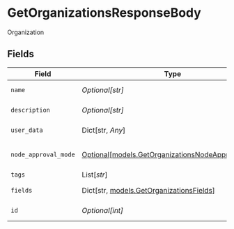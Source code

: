 # GetOrganizationsResponseBody

Organization


## Fields

| Field                                                                                              | Type                                                                                               | Required                                                                                           | Description                                                                                        |
| -------------------------------------------------------------------------------------------------- | -------------------------------------------------------------------------------------------------- | -------------------------------------------------------------------------------------------------- | -------------------------------------------------------------------------------------------------- |
| `name`                                                                                             | *Optional[str]*                                                                                    | :heavy_minus_sign:                                                                                 | Organization full name                                                                             |
| `description`                                                                                      | *Optional[str]*                                                                                    | :heavy_minus_sign:                                                                                 | Organization Description                                                                           |
| `user_data`                                                                                        | Dict[str, *Any*]                                                                                   | :heavy_minus_sign:                                                                                 | Custom attributes                                                                                  |
| `node_approval_mode`                                                                               | [Optional[models.GetOrganizationsNodeApprovalMode]](../models/getorganizationsnodeapprovalmode.md) | :heavy_minus_sign:                                                                                 | Device Approval Mode                                                                               |
| `tags`                                                                                             | List[*str*]                                                                                        | :heavy_minus_sign:                                                                                 | Tags                                                                                               |
| `fields`                                                                                           | Dict[str, [models.GetOrganizationsFields](../models/getorganizationsfields.md)]                    | :heavy_minus_sign:                                                                                 | Custom Fields                                                                                      |
| `id`                                                                                               | *Optional[int]*                                                                                    | :heavy_minus_sign:                                                                                 | Organization identifier                                                                            |